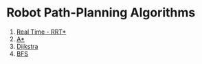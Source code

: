 # Robot Path-Planning Algorithms

1. [Real Time - RRT*](https://github.com/abhijitmahalle/real-time-path-planning)
2. [A*](https://github.com/abhijitmahalle/A-star)
3. [Dijkstra](https://github.com/abhijitmahalle/dijkstra)
4. [BFS](https://github.com/abhijitmahalle/8-puzzle-solver)
